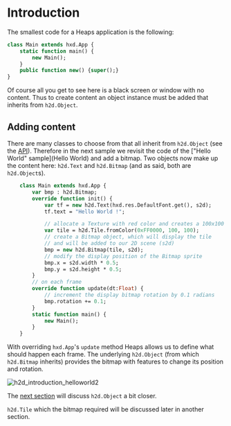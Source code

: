 # Introduction 

The smallest code for a Heaps application is the following:

```haxe
class Main extends hxd.App {
    static function main() {
        new Main();
    }
    public function new() {super();}
}
```
Of course all you get to see here is a black screen or window with no content. Thus to create content an object instance must be added that inherits from `h2d.Object`.

## Adding content
There are many classes to choose from that all inherit from `h2d.Object` (see the [API](https://heaps.io/api/h2d/Object.html)). Therefore in the next sample we revisit the code of the ["Hello World" sample](Hello World) and add a bitmap. Two objects now make up the content here: `h2d.Text` and `h2d.Bitmap` (and as said, both are `h2d.Object`s).

```haxe
    class Main extends hxd.App {
        var bmp : h2d.Bitmap;
        override function init() {
            var tf = new h2d.Text(hxd.res.DefaultFont.get(), s2d);
            tf.text = "Hello World !";

            // allocate a Texture with red color and creates a 100x100 Tile from it
            var tile = h2d.Tile.fromColor(0xFF0000, 100, 100);
            // create a Bitmap object, which will display the tile
            // and will be added to our 2D scene (s2d)
            bmp = new h2d.Bitmap(tile, s2d);
            // modify the display position of the Bitmap sprite
            bmp.x = s2d.width * 0.5;
            bmp.y = s2d.height * 0.5;
        }
        // on each frame
        override function update(dt:Float) {
            // increment the display bitmap rotation by 0.1 radians
            bmp.rotation += 0.1;
        }
        static function main() {
            new Main();
        }
    }
```

With overriding `hxd.App`'s `update` method Heaps allows us to define what should happen each frame.
The underlying `h2d.Object` (from which `h2d.Bitmap` inherits) provides the bitmap with features to change its position and rotation.

![h2d_introduction_helloworld2](https://user-images.githubusercontent.com/88530062/174428357-45f857ed-30bf-450d-99b6-72051f5b0b83.png)

The [next section](Objects) will discuss `h2d.Object` a bit closer.

`h2d.Tile` which the bitmap required will be discussed later in another section.
